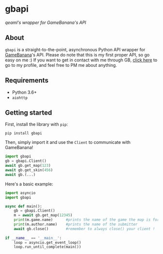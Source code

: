 # gbapi
*qeaml's wrapper for GameBanana's API*

## About
`gbapi` is a straight-to-the-point, asynchronous Python API wrapper for
[GameBanana](https://gamebanana.com)'s API. Please do note that this is my first
proper API, so go easy on me :) If you want to get in contact with me through
GB, [click here](https://gamebanana.com/members/1479808) to go to my profile, and feel free to PM me about anything.

## Requirements
* Python 3.6+
* `aiohttp`

## Getting started
First, install the library with `pip`:

```
pip install gbapi
```

Then, simply import it and use the `Client` to communicate with GameBanana!

```py
import gbapi
gb = gbapi.Client()
await gb.get_map(123)
await gb.get_skin(456)
await gb.(...)
```

Here's a basic example:

```py
import asyncio
import gbapi

async def main():
	gb = gbapi.Client()
	m = await gb.get_map(12345)
	print(m.game.name)      #prints the name of the game the map is for
	print(m.author.name)    #prints the name of the submitter
	await gb.close()        #remember to always close() your client !
	
if __name__ == '__main__':
	loop = asyncio.get_event_loop()
	loop.run_until_complete(main())
```